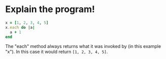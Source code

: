 # Explain the program!

```ruby
x = [1, 2, 3, 4, 5]
x.each do |a|
  a + 1
end
```

The "each" method always returns what it was invoked by (in this example "x"). In this case it would return `[1, 2, 3, 4, 5]`.
